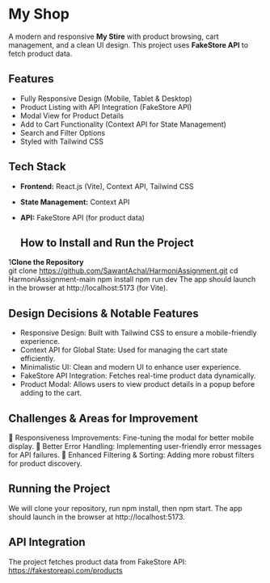 # My Shop
A modern and responsive **My Stire** with product browsing, cart management, and a clean UI design. This project uses **FakeStore API** to fetch product data.

##  Features

- Fully Responsive Design (Mobile, Tablet & Desktop)  
- Product Listing with API Integration (FakeStore API)  
- Modal View for Product Details  
- Add to Cart Functionality (Context API for State Management)  
- Search and Filter Options  
- Styled with Tailwind CSS  

## Tech Stack

- **Frontend:** React.js (Vite), Context API, Tailwind CSS  
- **State Management:** Context API  
- **API:** FakeStore API (for product data)

  ## How to Install and Run the Project

1️**Clone the Repository**  
git clone https://github.com/SawantAchal/HarmoniAssignment.git
cd HarmoniAssignment-main
npm install
npm run dev
The app should launch in the browser at http://localhost:5173 (for Vite).

## Design Decisions & Notable Features
- Responsive Design: Built with Tailwind CSS to ensure a mobile-friendly experience.
- Context API for Global State: Used for managing the cart state efficiently.
- Minimalistic UI: Clean and modern UI to enhance user experience.
- FakeStore API Integration: Fetches real-time product data dynamically.
- Product Modal: Allows users to view product details in a popup before adding to the cart.

## Challenges & Areas for Improvement
🔹 Responsiveness Improvements: Fine-tuning the modal for better mobile display.
🔹 Better Error Handling: Implementing user-friendly error messages for API failures.
🔹 Enhanced Filtering & Sorting: Adding more robust filters for product discovery.

## Running the Project
We will clone your repository, run npm install, then npm start.
The app should launch in the browser at http://localhost:5173.

## API Integration
The project fetches product data from FakeStore API:
https://fakestoreapi.com/products

